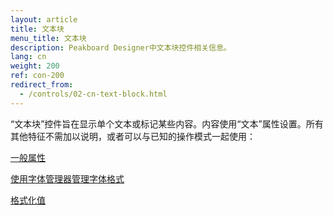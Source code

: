 ```yaml
---
layout: article
title: 文本块
menu_title: 文本块
description: Peakboard Designer中文本块控件相关信息。
lang: cn
weight: 200
ref: con-200
redirect_from:
  - /controls/02-cn-text-block.html
---
```


“文本块”控件旨在显示单个文本或标记某些内容。内容使用“文本”属性设置。所有其他特征不需加以说明，或者可以与已知的操作模式一起使用：

[一般属性](/controls/01-cn-general-properties.html)

[使用字体管理器管理字体格式](/misc/05-cn-custom-fonts.html)

[格式化值](/misc/03-cn-formating-values.html)
